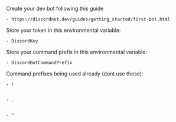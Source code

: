 ﻿Create your dev bot following this guide


	- https://discordnet.dev/guides/getting_started/first-bot.html

Store your token in this environmental variable:


	- DiscordKey

Store your command prefix in this environmental variable:


	- DiscordBotCommandPrefix

Command prefixes being used already (dont use these):


	- !


	- . 
	
	
	- ^